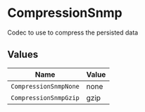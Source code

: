 # CompressionSnmp

Codec to use to compress the persisted data


## Values

| Name                  | Value                 |
| --------------------- | --------------------- |
| `CompressionSnmpNone` | none                  |
| `CompressionSnmpGzip` | gzip                  |